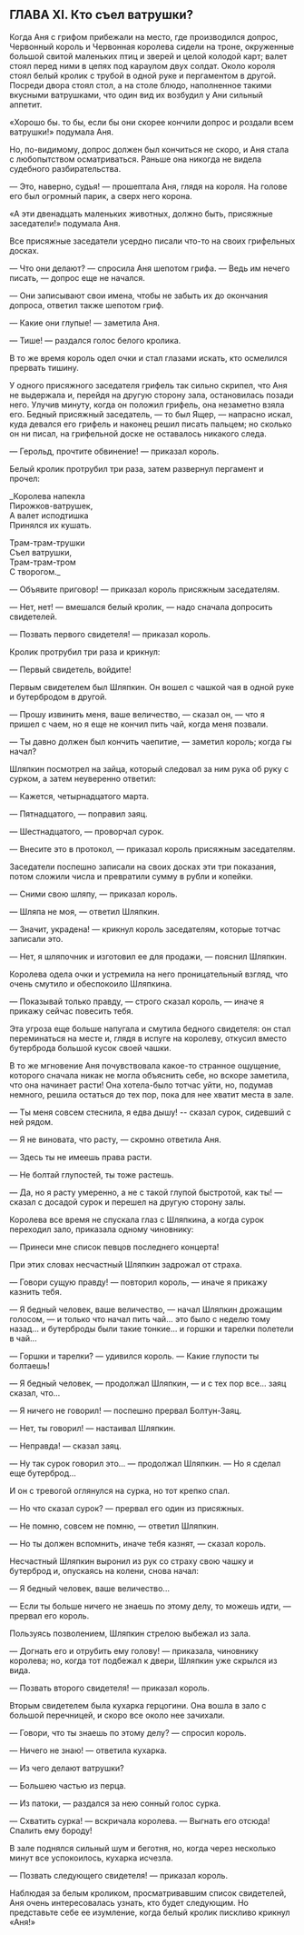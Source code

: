 ## ГЛАВА XI. Кто съел ватрушки?

Когда Аня с грифом прибежали на место, где производился допрос, Червонный король и Червонная королева сидели на троне, окруженные большой свитой маленьких птиц и зверей и целой колодой карт; валет стоял перед ними в цепях под караулом двух солдат. Около короля стоял белый кролик с трубой в одной руке и пергаментом в другой. Посреди двора стоял стол, а на столе блюдо, наполненное такими вкусными ватрушками, что один вид их возбудил у Ани сильный аппетит.

«Хорошо бы. то бы, если бы они скорее кончили допрос и роздали всем ватрушки!» подумала Аня.

Но, по-видимому, допрос должен был кончиться не скоро, и Аня стала с любопытством осматриваться. Раньше она никогда не видела судебного разбирательства.

— Это, наверно, судья! — прошептала Аня, глядя на короля. На голове его был огромный парик, а сверх него корона.

«А эти двенадцать маленьких животных, должно быть, присяжные заседатели!» подумала Аня.

Все присяжные заседатели усердно писали что-то на своих грифельных досках.

— Что они делают? — спросила Аня шепотом грифа. — Ведь им нечего писать, — допрос еще не начался.

— Они записывают свои имена, чтобы не забыть их до окончания допроса, ответил также шепотом гриф.

— Какие они глупые! — заметила Аня.

— Тише! — раздался голос белого кролика.

В то же время король одел очки и стал глазами искать, кто осмелился прервать тишину.

У одного присяжного заседателя грифель так сильно скрипел, что Аня не выдержала и, перейдя на другую сторону зала, остановилась позади него. Улучив минуту, когда он положил грифель, она незаметно взяла его. Бедный присяжный заседатель, — то был Ящер, — напрасно искал, куда девался его грифель и наконец решил писать пальцем; но сколько он ни писал, на грифельной доске не оставалось никакого следа.

— Герольд, прочтите обвинение! — приказал король.

Белый кролик протрубил три раза, затем развернул пергамент и прочел:

_Королева напекла  
Пирожков-ватрушек,  
А валет исподтишка  
Принялся их кушать.

Трам-трам-трушки  
Съел ватрушки,  
Трам-трам-тром  
С творогом._ 

— Объявите приговор! — приказал король присяжным заседателям.

— Нет, нет! — вмешался белый кролик, — надо сначала допросить свидетелей.

— Позвать первого свидетеля! — приказал король.

Кролик протрубил три раза и крикнул:

— Первый свидетель, войдите!

Первым свидетелем был Шляпкин. Он вошел с чашкой чая в одной руке и бутербродом в другой.

— Прошу извинить меня, ваше величество, — сказал он, — что я пришел с чаем, но я еще не кончил пить чай, когда меня позвали.

— Ты давно должен был кончить чаепитие, — заметил король; когда гы начал?

Шляпкин посмотрел на зайца, который следовал за ним рука об руку с сурком, а затем неуверенно ответил:

— Кажется, четырнадцатого марта.

— Пятнадцатого, — поправил заяц.

— Шестнадцатого, — проворчал сурок.

— Внесите это в протокол, — приказал король присяжным заседателям.

Заседатели поспешно записали на своих досках эти три показания, потом сложили числа и превратили сумму в рубли и копейки.

— Сними свою шляпу, — приказал король.

— Шляпа не моя, — ответил Шляпкин.

— Значит, украдена! — крикнул король заседателям, которые тотчас записали это.

— Нет, я шляпочник и изготовил ее для продажи, — пояснил Шляпкин.

Королева одела очки и устремила на него проницательный взгляд, что очень смутило и обеспокоило Шляпкина.

— Показывай только правду, — строго сказал король, — иначе я прикажу сейчас повесить тебя.

Эта угроза еще больше напугала и смутила бедного свидетеля: он стал переминаться на месте и, глядя в испуге на королеву, откусил вместо бутерброда большой кусок своей чашки.

В то же мгновение Аня почувствовала какое-то странное ощущение, которого сначала никак не могла объяснить себе, но вскоре заметила, что она начинает расти! Она хотела-было тотчас уйти, но, подумав немного, решила остаться до тех пор, пока для нее хватит места в зале.

— Ты меня совсем стеснила, я едва дышу! -- сказал сурок, сидевший с ней рядом.

— Я не виновата, что расту, — скромно ответила Аня.

— Здесь ты не имеешь права расти.

— Не болтай глупостей, ты тоже растешь.

— Да, но я расту умеренно, а не с такой глупой быстротой, как ты! — сказал с досадой сурок и перешел на другую сторону залы.

Королева все время не спускала глаз с Шляпкина, а когда сурок переходил зало, приказала одному чиновнику:

— Принеси мне список певцов последнего концерта!

При этих словах несчастный Шляпкин задрожал от страха.

— Говори сущую правду! — повторил король, — иначе я прикажу казнить тебя.

— Я бедный человек, ваше величество, — начал Шляпкин дрожащим голосом, — и только что начал пить чай... это было с неделю тому назад... и бутерброды были такие тонкие... и горшки и тарелки полетели в чай...

— Горшки и тарелки? — удивился король. — Какие глупости ты болтаешь!

— Я бедный человек, — продолжал Шляпкин, — и с тех пор все... заяц сказал, что...

— Я ничего не говорил! — поспешно прервал Болтун-Заяц.

— Нет, ты говорил! — настаивал Шляпкин.

— Неправда! — сказал заяц.

— Ну так сурок говорил это... — продолжал Шляпкин. — Но я сделал еще бутерброд...

И он с тревогой оглянулся на сурка, но тот крепко спал.

— Но что сказал сурок? — прервал его один из присяжных.

— Не помню, совсем не помню, — ответил Шляпкин.

— Но ты должен вспомнить, иначе тебя казнят, — сказал король.

Несчастный Шляпкин выронил из рук со страху свою чашку и бутерброд и, опускаясь на колени, снова начал:

— Я бедный человек, ваше величество...

— Если ты больше ничего не знаешь по этому делу, то можешь идти, — прервал его король.

Пользуясь позволением, Шляпкин стрелою выбежал из зала.

— Догнать его и отрубить ему голову! — приказала, чиновнику королева; но, когда тот подбежал к двери, Шляпкин уже скрылся из вида.

— Позвать второго свидетеля! — приказал король.

Вторым свидетелем была кухарка герцогини. Она вошла в зало с большой перечницей, и скоро все около нее зачихали.

— Говори, что ты знаешь по этому делу? — спросил король.

— Ничего не знаю! — ответила кухарка.

— Из чего делают ватрушки?

— Большею частью из перца.

— Из патоки, — раздался за нею сонный голос сурка.

— Схватить сурка! — вскричала королева. — Выгнать его отсюда! Спалить ему бороду!

В зале поднялся сильный шум и беготня, но, когда через несколько минут все успокоилось, кухарка исчезла.

— Позвать следующего свидетеля! — приказал король.

Наблюдая за белым кроликом, просматривавшим список свидетелей, Аня очень интересовалась узнать, кто будет следующим. Но представьте себе ее изумление, когда белый кролик пискливо крикнул «Аня!»